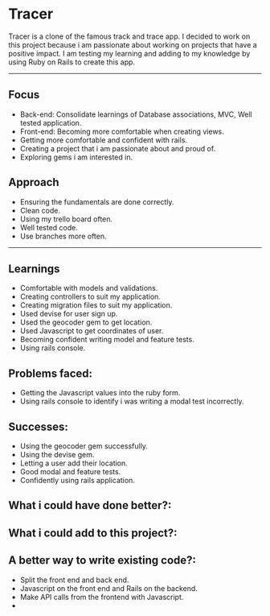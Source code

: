 # Tracer

Tracer is a clone of the famous track and trace app. I decided to work on this project because i am passionate about working on projects that have a positive impact. 
I am testing my learning and adding to my knowledge by using Ruby on Rails to create this app. 

---

## Focus

- Back-end: Consolidate learnings of Database associations, MVC, Well tested application.
- Front-end: Becoming more comfortable when creating views.
- Getting more comfortable and confident with rails. 
- Creating a project that i am passionate about and proud of. 
- Exploring gems i am interested in.

## Approach

- Ensuring the fundamentals are done correctly.
- Clean code.
- Using my trello board often. 
- Well tested code.
- Use branches more often.

---

## Learnings

- Comfortable with models and validations. 
- Creating controllers to suit my application. 
- Creating migration files to suit my application.
- Used devise for user sign up.
- Used the geocoder gem to get location. 
- Used Javascript to get coordinates of user.
- Becoming confident writing model and feature tests. 
- Using rails console. 


## Problems faced:

- Getting the Javascript values into the ruby form.
- Using rails console to identify i was writing a modal test incorrectly.

## Successes:

- Using the geocoder gem successfully. 
- Using the devise gem.
- Letting a user add their location.
- Good modal and feature tests.
- Confidently using rails application. 

## What i could have done better?:

## What i could add to this project?:

## A better way to write existing code?: 

- Split the front end and back end.
 - Javascript on the front end and Rails on the backend.
 - Make API calls from the frontend with Javascript. 
-





